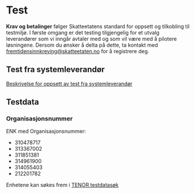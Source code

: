# Test

**Krav og betalinger** følger Skatteetatens standard for oppsett og tilkobling til testmiljø. I første omgang er det testing tilgjengelig for et utvalg leverandører som vi inngår avtaler med og som vil være med å pilotere løsningene. Dersom du ønsker å delta på dette, ta kontakt med fremtidensinnkreving@skatteetaten.no for å registrere deg.

## Test fra systemleverandør

[Beskrivelse for oppsett av test fra systemleverandør](https://skatteetaten.github.io/datasamarbeid-api-dokumentasjon/data_testsystemleverandor.html)

## Testdata

### Organisasjonsnummer

ENK med Organisasjonsnummer:

- 310478717
- 313367002
- 311851381
- 314961900
- 314055403
- 212201782

Enhetene kan søkes frem i [TENOR testdatasøk](https://skatteetaten.github.io/datasamarbeid-api-dokumentasjon/data_testdatasok.html)
